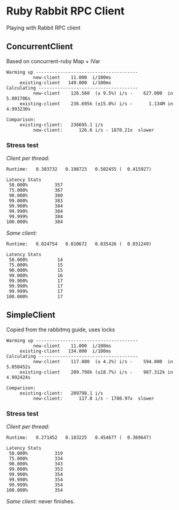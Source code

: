 # Ruby Rabbit RPC Client

Playing with Rabbit RPC client


## ConcurrentClient

Based on concurrent-ruby Map + IVar

```
Warming up --------------------------------------
          new-client    11.000  i/100ms
     existing-client   149.000  i/100ms
Calculating -------------------------------------
          new-client    126.560  (± 9.5%) i/s -    627.000  in   5.001786s
     existing-client    236.695k (±15.0%) i/s -      1.134M in   4.993230s

Comparison:
     existing-client:   236695.1 i/s
          new-client:      126.6 i/s - 1870.21x  slower
```

### Stress test

*Client per thread:*
```
Runtime:   0.303732   0.198723   0.502455 (  0.415927)

Latency Stats
 50.000%          357
 75.000%          367
 90.000%          380
 99.000%          383
 99.900%          384
 99.990%          384
 99.999%          384
100.000%          384
```

*Same client:*

```
Runtime:   0.024754   0.010672   0.035426 (  0.031249)

Latency Stats
 50.000%           14
 75.000%           15
 90.000%           15
 99.000%           16
 99.900%           17
 99.990%           17
 99.999%           17
100.000%           17
````

## SimpleClient

Copied from the rabbitmq guide, uses locks

```
Warming up --------------------------------------
          new-client    11.000  i/100ms
     existing-client   134.000  i/100ms
Calculating -------------------------------------
          new-client    117.800  (± 4.2%) i/s -    594.000  in   5.050452s
     existing-client    209.798k (±18.7%) i/s -    987.312k in   4.992424s

Comparison:
     existing-client:   209798.1 i/s
          new-client:      117.8 i/s - 1780.97x  slower
```

### Stress test

*Client per thread:*
```
Runtime:   0.271452   0.183225   0.454677 (  0.369647)

Latency Stats
 50.000%          319
 75.000%          334
 90.000%          343
 99.000%          353
 99.900%          354
 99.990%          354
 99.999%          354
100.000%          354
```


*Same client:*
never finishes.
